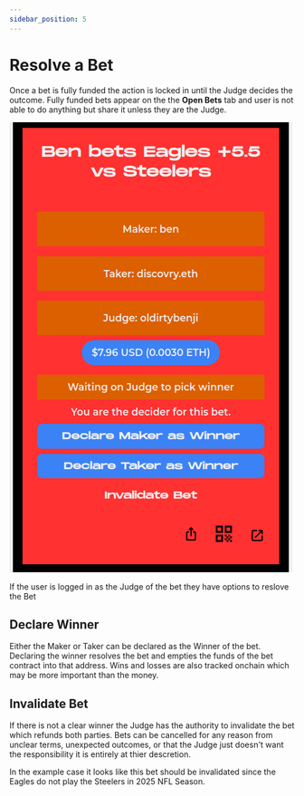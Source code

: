 ```yaml
---
sidebar_position: 5
---
```


# Resolve a Bet

Once a bet is fully funded the action is locked in until the Judge decides the outcome. Fully funded bets appear on the the **Open Bets** tab and user is not able to do anything but share it unless they are the Judge. 

![Open Bet](/img/openbets.png)

If the user is logged in as the Judge of the bet they have options to reslove the Bet

## Declare Winner

Either the Maker or Taker can be declared as the Winner of the bet. Declaring the winner resolves the bet and empties the funds of the bet contract into that address. Wins and losses are also tracked onchain which may be more important than the money.

## Invalidate Bet 

If there is not a clear winner the Judge has the authority to invalidate the bet which refunds both parties. Bets can be cancelled for any reason from unclear terms, unexpected outcomes, or that the Judge just doesn't want the responsibility it is entirely at thier descretion. 

In the example case it looks like this bet should be invalidated since the Eagles do not play the Steelers in 2025 NFL Season. 